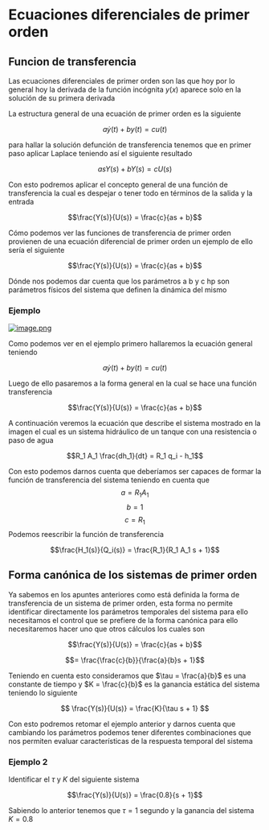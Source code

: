 # Ecuaciones diferenciales de primer orden
## Funcion de transferencia
Las ecuaciones diferenciales de primer orden son las que hoy por lo general hoy la derivada de la función incógnita $y(x)$ aparece solo en la solución de su primera derivada

La estructura general de una ecuación de primer orden es la siguiente

$$a\dot{y}(t) + b y(t) = c u(t)$$

para hallar la solución defunción de transferencia tenemos que en primer paso aplicar Laplace teniendo así el siguiente resultado

$$asY(s) + bY(s) = cU(s)$$

Con esto podremos aplicar el concepto general de una función de transferencia la cual es despejar o tener todo en términos de la salida y la entrada

$$\frac{Y(s)}{U(s)} = \frac{c}{as + b}$$

Cómo podemos ver las funciones de transferencia de primer orden provienen de una ecuación diferencial de primer orden un ejemplo de ello sería el siguiente

$$\frac{Y(s)}{U(s)} = \frac{c}{as + b}$$

Dónde nos podemos dar cuenta que los parámetros a b y c hp son parámetros físicos del sistema que definen la dinámica del mismo
### Ejemplo
[![image.png](https://i.postimg.cc/fyPrbMrW/image.png)](https://postimg.cc/dZ8BHcFg)

Como podemos ver en el ejemplo primero hallaremos la ecuación general teniendo

$$a\dot{y}(t) + b y(t) = c u(t)$$

Luego de ello pasaremos a la forma general en la cual se hace una función transferencia

$$\frac{Y(s)}{U(s)} = \frac{c}{as + b}$$

A continuación veremos la ecuación que describe el sistema mostrado en la imagen el cual es un sistema hidráulico de un tanque con una resistencia o paso de agua

$$R_1 A_1 \frac{dh_1}{dt} = R_1 q_i - h_1$$

Con esto podemos darnos cuenta que deberíamos ser capaces de formar la función de transferencia del sistema teniendo en cuenta que
$$a = R_1 A_1$$
$$b = 1$$
$$c = R_1$$
Podemos reescribir la función de transferencia

$$\frac{H_1(s)}{Q_i(s)} = \frac{R_1}{R_1 A_1 s + 1}$$

## Forma canónica de los sistemas de primer orden
Ya sabemos en los apuntes anteriores como está definida la forma de transferencia de un sistema de primer orden, esta forma no permite identificar directamente los parámetros temporales del sistema para ello necesitamos el control que se prefiere de la forma canónica para ello necesitaremos hacer uno que otros cálculos los cuales son

$$\frac{Y(s)}{U(s)} = \frac{c}{as + b}$$

$$= \frac{\frac{c}{b}}{\frac{a}{b}s + 1}$$

Teniendo en cuenta esto consideramos que $\tau = \frac{a}{b}$ es una constante de tiempo y $K = \frac{c}{b}$ es la ganancia estática del sistema teniendo lo siguiente 

$$ \frac{Y(s)}{U(s)} = \frac{K}{\tau s + 1} $$

Con esto podremos retomar el ejemplo anterior y darnos cuenta que cambiando los parámetros podemos tener diferentes combinaciones que nos permiten evaluar características de la respuesta temporal del sistema
### Ejemplo 2 
Identificar el $\tau$ y $K$ del siguiente sistema 

$$\frac{Y(s)}{U(s)} = \frac{0.8}{s + 1}$$

Sabiendo lo anterior tenemos que $\tau=1$ segundo y la ganancia del sistema $K=0.8$

